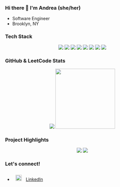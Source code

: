 ### Hi there 👋 I'm Andrea (she/her)
* Software Engineer
* Brooklyn, NY

### Tech Stack
<!-- <img style="margin: 10px" src="https://cdn.worldvectorlogo.com/logos/javascript-1.svg" alt="JavaScript" height="18" /> JavaScript | <img style="margin: 20px" src="https://cdn.worldvectorlogo.com/logos/react-2.svg" alt="React" height="18" /> React | <img style="margin: 20px" src="https://cdn.worldvectorlogo.com/logos/redux.svg" alt="Redux" height="18" /> Redux | <img style="margin: 20px" src="https://cdn.worldvectorlogo.com/logos/react-2.svg" alt="Express" height="18" /> Express | <img style="margin: 20px" src="https://cdn.worldvectorlogo.com/logos/postgresql.svg" alt="PostgreSQL" height="18" /> PostgreSQL | <img style="margin: 20px" src="https://cdn.worldvectorlogo.com/logos/firebase-1.svg" alt="firebase" height="18" /> Cloud Firebase | <img style="margin: 10px" src="https://cdn.worldvectorlogo.com/logos/html-1.svg" alt="HTML5" height="18" /> HTML5 | <img style="margin: 20px" src="https://cdn.worldvectorlogo.com/logos/css-3.svg" alt="CSS" height="18" /> CSS | <img style="margin: 20px" src="https://cdn.worldvectorlogo.com/logos/tailwind-css-2.svg" alt="TailwindCSS" height="18" /> TailwindCSS -->

<div display="flex" align="center">
  <a href="https://www.javascript.com/"><img src="https://img.shields.io/badge/code-JavaScript-teal?style=plastic&logo=javascript&logoColor=white&color=dbba4d"/></a>
  <a href="https://developer.mozilla.org/en-US/docs/Web/HTML"><img src="https://img.shields.io/badge/backend-HTML5-purple?style=plastic&logo=html5&logoColor=white&color=2bbc8a"/></a>
  <a href="https://www.w3.org/Style/CSS/"><img src="https://img.shields.io/badge/backend-CSS3-purple?style=plastic&logo=css3&logoColor=white&color=2bbc8a"/></a>
  <a href="https://reactjs.org/"><img src="https://img.shields.io/badge/frontend-React-teal?style=plastic&logo=react&logoColor=white&color=2bbc8a"/></a>
  <a href="https://redux.js.org/"><img src="https://img.shields.io/badge/frontend-Redux-teal?style=plastic&logo=redux&logoColor=white&color=2bbc8a"/></a>
  <a href="https://expressjs.com/"><img src="https://img.shields.io/badge/backend-Express-purple?style=plastic&logo=express&logoColor=white&color=980acc"/></a>
  <a href="https://www.postgresql.org/"><img src="https://img.shields.io/badge/backend-PostgreSQL-purple?style=plastic&logo=postgreSQL&logoColor=white&color=980acc"/></a>
  <a href="https://firebase.google.com/"><img src="https://img.shields.io/badge/backend-Firebase-purple?style=plastic&logo=firebase&logoColor=white&color=980acc"/></a>
</div>

### GitHub & LeetCode Stats
<div align="center">
  <img src="https://github-readme-stats.vercel.app/api?username=coollikeabreeze&theme=midnight-purple" />
  <img height="195" src= "https://leetcode.card.workers.dev/?username=coollikeabreeze&theme=unicorn" />
</div> 
  
### Project Highlights
<div align="center">
  <img src="https://github-readme-stats.vercel.app/api/pin/?username=Charmander-Cluster&repo=sweatdeck&theme=slateorange"/>
  <img src="https://github-readme-stats.vercel.app/api/pin/?username=coollikeabreeze&repo=stackathon-daatafi&theme=slateorange"/>
</div> 

<!-- ### LeetCode Stats
[![Leetcode Stats](https://leetcode.card.workers.dev/?username=coollikeabreeze&theme=dark)](https://leetcode.com/coollikeabreeze) -->

### Let's connect!
* <img style="margin: 10px" src="https://cdn.worldvectorlogo.com/logos/linkedin-icon-2.svg" alt="Tailwind" height="20" /> [LinkedIn](http://linkedin.com/in/khanandrea)

<!--
**coollikeabreeze/coollikeabreeze** is a ✨ _special_ ✨ repository because its `README.md` (this file) appears on your GitHub profile.

Here are some ideas to get you started:

- 🔭 I’m currently working on ...
- 🌱 I’m currently learning ...
- 👯 I’m looking to collaborate on ...
- 🤔 I’m looking for help with ...
- 💬 Ask me about ...
- 📫 How to reach me: ...
- 😄 Pronouns: ...
- ⚡ Fun fact: ...
-->
